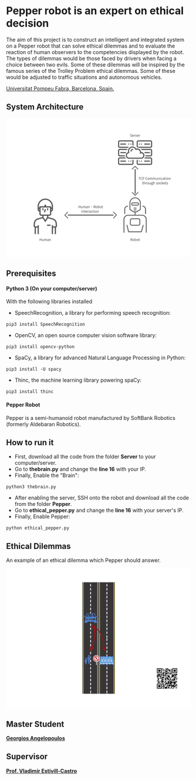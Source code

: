 # Pepper robot is an expert on ethical decision 

The aim of this project is to construct an intelligent and integrated system on a Pepper robot that can solve ethical dilemmas and to evaluate the reaction of human observers to the competencies displayed by the robot. The types of dilemmas would be those faced by drivers when facing a choice between two evils. Some of these dilemmas will be inspired by the famous series of the Trolley Problem ethical dilemmas. Some of these would be adjusted to traffic situations and autonomous vehicles. 

[Universitat Pompeu Fabra, Barcelona, Spain.](https://www.upf.edu/)

## System Architecture
<img src="/images/system_architecture.png" width="600">

## Prerequisites 

#### Python 3 (On your computer/server)

With the following libraries installed

* SpeechRecognition, a library for performing speech recognition:
```
pip3 install SpeechRecognition
```

* OpenCV, an open source computer vision software library:
```
pip3 install opencv-python
```

* SpaCy, a library for advanced Natural Language Processing in Python:
```
pip3 install -U spacy
```

* Thinc, the machine learning library powering spaCy:
```
pip3 install thinc
```

#### Pepper Robot
Pepper is a semi-humanoid robot manufactured by SoftBank Robotics (formerly Aldebaran Robotics).

## How to run it
* First, download all the code from the folder **Server** to your computer/server.
* Go to **thebrain.py** and change the **line 16** with your IP.
* Finally, Enable the "Brain":

```
python3 thebrain.py
```

* After enabling the server, SSH onto the robot and download all the code from the folder **Pepper**.
* Go to **ethical_pepper.py** and change the **line 16** with your server's IP.
* Finally, Enable Pepper:

```
python ethical_pepper.py
```

## Ethical Dilemmas

An example of an ethical dilemma which Pepper should answer.

<img src="/images/Dilemmas/case_no1.png" width="650">

## Master Student

[**Georgios Angelopoulos**](https://www.linkedin.com/in/george-angelopoulos/)


## Supervisor

[**Prof. Vladimir Estivill-Castro**](https://www.upf.edu/web/etic/entry/-/-/54009/409/vladimir-estivill)

<!--
* spaCy is compatible with 64-bit CPython 2.7 / 3.5+ and runs on Unix/Linux, macOS/OS X and Windows:
```
pip install -U spacy
```

* gTTS (Google Text-to-Speech), a Python library and CLI tool to interface with Google Translate's text-to-speech API:
```
pip install gTTS
```

* SpeechRecognition, Library for performing speech recognition, with support for several engines and APIs, online and offline:
```
pip install SpeechRecognition
```

-->
